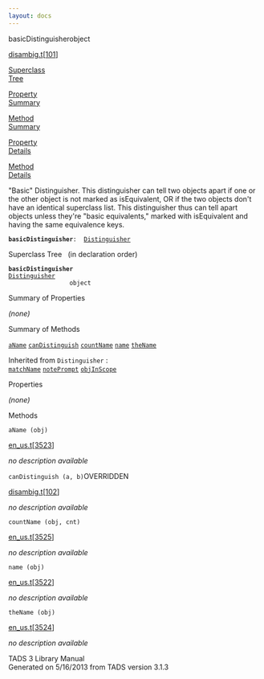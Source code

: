 ```yaml
---
layout: docs
---
```

<span class="title">basicDistinguisher</span><span class="type">object</span>

[disambig.t](../file/disambig.t.html)\[[101](../source/disambig.t.html#101)\]

[Superclass  
Tree](#_SuperClassTree_)

[Property  
Summary](#_PropSummary_)

[Method  
Summary](#_MethodSummary_)

[Property  
Details](#_Properties_)

[Method  
Details](#_Methods_)



"Basic" Distinguisher. This distinguisher can tell two objects apart if
one or the other object is not marked as isEquivalent, OR if the two
objects don't have an identical superclass list. This distinguisher thus
can tell apart objects unless they're "basic equivalents," marked with
isEquivalent and having the same equivalence keys.

**`basicDistinguisher`**` :   `[`Distinguisher`](../object/Distinguisher.html)



<span id="_SuperClassTree_"></span>



<span class="hdln">Superclass Tree</span>   (in declaration order)



**`basicDistinguisher`**  
[`Distinguisher`](../object/Distinguisher.html)  
`                 object`  
<span id="_PropSummary_"></span>



<span class="hdln">Summary of Properties</span>  







*(none)* <span id="_MethodSummary_"></span>



<span class="hdln">Summary of Methods</span>  



[`aName`](#aName) [`canDistinguish`](#canDistinguish) [`countName`](#countName) [`name`](#name) [`theName`](#theName)

Inherited from `Distinguisher` :  
[`matchName`](../object/Distinguisher.html#matchName) [`notePrompt`](../object/Distinguisher.html#notePrompt) [`objInScope`](../object/Distinguisher.html#objInScope)

<span id="_Properties_"></span>



<span class="hdln">Properties</span>  



*(none)* <span id="_Methods_"></span>



<span class="hdln">Methods</span>  



<span id="aName"></span>

`aName (obj)`

[en_us.t](../file/en_us.t.html)\[[3523](../source/en_us.t.html#3523)\]



*no description available*



<span id="canDistinguish"></span>

`canDistinguish (a, b)`<span class="rem">OVERRIDDEN</span>

[disambig.t](../file/disambig.t.html)\[[102](../source/disambig.t.html#102)\]



*no description available*



<span id="countName"></span>

`countName (obj, cnt)`

[en_us.t](../file/en_us.t.html)\[[3525](../source/en_us.t.html#3525)\]



*no description available*



<span id="name"></span>

`name (obj)`

[en_us.t](../file/en_us.t.html)\[[3522](../source/en_us.t.html#3522)\]



*no description available*



<span id="theName"></span>

`theName (obj)`

[en_us.t](../file/en_us.t.html)\[[3524](../source/en_us.t.html#3524)\]



*no description available*





TADS 3 Library Manual  
Generated on 5/16/2013 from TADS version 3.1.3


